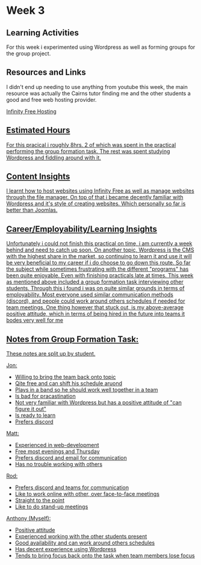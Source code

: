 <h1>Week 3</h1>
<h2>Learning Activities</h2>
<p>For this week i experimented using Wordpress as well as forming groups for the group project.</p>

<h2>Resources and Links</h2>
<p>I didn't end up needing to use anything from youtube this week, the main resource was actually the Cairns tutor finding me and the other students a good and free web hosting provider.</p>
<p><a href="https://www.infinityfree.net/">Infinity Free Hosting</p>

<h2>Estimated Hours</h2>
For this pracical i roughly 8hrs. 2 of which was spent in the practical performing the group formation task. The rest was spent studying Wordpress and fiddling around with it.

<h2>Content Insights</h2>
<p>I learnt how to host websites using Infinity Free as well as manage websites through the file manager. On top of that i became decently familiar with Wordpress and it's style of creating websites. Which personally so far is better than Joomlas.</p>

<h2>Career/Employability/Learning Insights</h2>
<p>Unfortunately i could not finish this practical on time, i am currently a week behind and need to catch up soon. On another topic, Wordpress is the CMS with the highest share in the market, so continuing to learn it and use it will be very beneficial to my career if i do choose to go down this route. So far the subject while sometimes frustrating with the different "programs" has been quite enjoyable. Even with finishing practicals late at times. This week as mentioned above included a group formation task interviewing other students. Through this i found i was on quite similar grounds in terms of employability. Most everyone used similar communication methods (discord), and people could work around others schedules if needed for team meetings. One thing however that stuck out, is my above-average positive attitude, which in terms of being hired in the future into teams it bodes very well for me</p>

<h2>Notes from Group Formation Task:</h2>
<p>These notes are split up by student.</p>
<p>
Jon:</p>

<ul>
<li>Willing to bring the team back onto topic</li>
<li>Qite free and can shift his schedule aruond</li>
<li>Plays in a band so he should work well together in a team</li>
<li>Is bad for pracastination</li>
<li>Not very familiar with Wordpress but has a positive attitude of "can figure it out"</li>
<li>Is ready to learn</li>
<li>Prefers discord</li>
</ul>
<p>Matt:</p>

<ul>
<li>Experienced in web-development</li>
<li>Free most evenings and Thursday</li>
<li>Prefers discord and email for communication</li>
<li>Has no trouble working with others</li>
</ul>
<p>Rod:</p>

<ul>
<li>Prefers discord and teams for communication</li>
<li>Like to work online with other, over face-to-face meetings</li>
<li>Straight to the point</li>
<li>Like to do stand-up meetings</li>
</ul>
<p>Anthony (Myself):</p>

<ul>
<li>Positive attitude</li>
<li>Experienced working with the other students present</li>
<li>Good availability and can work around others schedules</li>
<li>Has decent experience using Wordpress</li>
<li>Tends to bring focus back onto the task when team members lose focus</li>
</ul>
